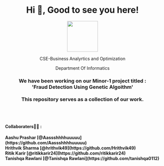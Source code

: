  <h1 align="center">  Hi 👋, Good to see you here!</h1>
</p>  

<p align="center">
 <img width="100" src="https://www.linuxfoundation.org/wp-content/uploads/2018/12/Logo-upes.png">
</p>

<body> <p align="center">
  CSE-Business Analyrtics and Optimization
</body>

<p align="center" color="grey">
  Department Of Informatics
</p> 

<h3 align="center" color="grey"> 
  We have been working on our Minor-1 project titled :<br />
  'Fraud Detection Using Genetic Algoithm' <br /> <br />
  This repository serves as a collection of our work.
</h3>
<br />
<br />
<h4> <strong>Collaboraters🤝🤝 :<br /></strong> <h4>
<p> 
 Aashu Prashar [@Aassshhhhuuuuu](https://github.com/Aassshhhhuuuuu)<br />
 Hrithvik Sharma [@hrithvik49](https://github.com/Hrithvik49)<br />
 Ritik Karir [@ritikkarir24](https://github.com/ritikkarir24)<br />
 Tanishqa Rawlani [@Tanishqa Rawlani](https://github.com/tanishqa0112)<br />
</p> 
